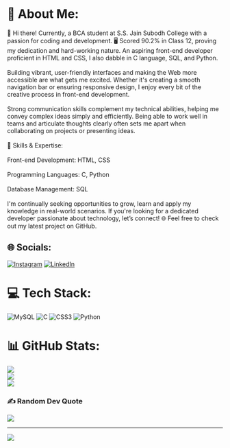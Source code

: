 # 💫 About Me:
👋 Hi there! Currently, a BCA student at S.S. Jain Subodh College with a passion for coding and development. 🖥️ Scored 90.2% in Class 12, proving my dedication and hard-working nature. An aspiring front-end developer proficient in HTML and CSS, I also dabble in C language, SQL, and Python.<br><br>Building vibrant, user-friendly interfaces and making the Web more accessible are what gets me excited. Whether it's creating a smooth navigation bar or ensuring responsive design, I enjoy every bit of the creative process in front-end development.<br><br>Strong communication skills complement my technical abilities, helping me convey complex ideas simply and efficiently. Being able to work well in teams and articulate thoughts clearly often sets me apart when collaborating on projects or presenting ideas.<br><br>🔧 Skills & Expertise:<br><br>Front-end Development: HTML, CSS<br><br>Programming Languages: C, Python<br><br>Database Management: SQL<br><br>I'm continually seeking opportunities to grow, learn and apply my knowledge in real-world scenarios. If you're looking for a dedicated developer passionate about technology, let’s connect! 🌐 Feel free to check out my latest project on GitHub.


## 🌐 Socials:
[![Instagram](https://img.shields.io/badge/Instagram-%23E4405F.svg?logo=Instagram&logoColor=white)](https://instagram.com/_nishant4712) [![LinkedIn](https://img.shields.io/badge/LinkedIn-%230077B5.svg?logo=linkedin&logoColor=white)](https://linkedin.com/in/https://www.linkedin.com/in/nishant-sharma-a35a66328) 

# 💻 Tech Stack:
![MySQL](https://img.shields.io/badge/mysql-4479A1.svg?style=flat&logo=mysql&logoColor=white) ![C](https://img.shields.io/badge/c-%2300599C.svg?style=flat&logo=c&logoColor=white) ![CSS3](https://img.shields.io/badge/css3-%231572B6.svg?style=flat&logo=css3&logoColor=white) ![Python](https://img.shields.io/badge/python-3670A0?style=flat&logo=python&logoColor=ffdd54)
# 📊 GitHub Stats:
![](https://github-readme-stats.vercel.app/api?username=nishant4712&theme=gruvbox&hide_border=false&include_all_commits=true&count_private=true)<br/>
![](https://github-readme-streak-stats.herokuapp.com/?user=nishant4712&theme=gruvbox&hide_border=false)<br/>
![](https://github-readme-stats.vercel.app/api/top-langs/?username=nishant4712&theme=gruvbox&hide_border=false&include_all_commits=true&count_private=true&layout=compact)

### ✍️ Random Dev Quote
![](https://quotes-github-readme.vercel.app/api?type=horizontal&theme=gruvbox)

---
[![](https://visitcount.itsvg.in/api?id=nishant4712&icon=5&color=12)](https://visitcount.itsvg.in)
